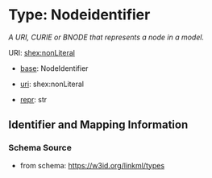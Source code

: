 # Type: Nodeidentifier


_A URI, CURIE or BNODE that represents a node in a model._


URI: [shex:nonLiteral](shex:nonLiteral)

* [base](https://w3id.org/linkml/base): NodeIdentifier

* [uri](https://w3id.org/linkml/uri): shex:nonLiteral

* [repr](https://w3id.org/linkml/repr): str





## Identifier and Mapping Information







### Schema Source


* from schema: https://w3id.org/linkml/types



